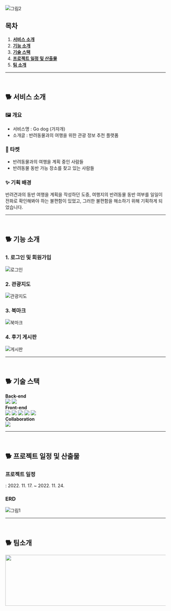 ![그림2](https://user-images.githubusercontent.com/109948739/230762041-b424feba-f7a2-4bbf-b385-d78b8df8bd1c.png)

## 목차

1. [**서비스 소개**](#1)
2. [**기능 소개**](#2)
3. [**기술 스택**](#3)
4. [**프로젝트 일정 및 산출물**](#4)
5. [**팀 소개**](#5)

---

<br/>

<div id="1"></div>

## 🐕 서비스 소개
### 🖼️ 개요
- 서비스명 : Go dog (가자개)
- 소개글 : 반려동물과의 여행을 위한 관광 정보 추천 플랫폼

### 🎯 타켓

- 반려동물과의 여행을 계획 중인 사람들
- 반려동물 동반 가능 장소를 찾고 있는 사람들

### ✨ 기획 배경

반려견과의 동반 여행을 계획을 작성하던 도중, 여행지의 반려동물 동반 여부를 일일이 전화로 확인해봐야 하는 불편함이 있었고, 그러한 불편함을 해소하기 위해 기획하게 되었습니다.

---

<br/>

<div id="2"></div>

## 🐕 기능 소개

### 1. 로그인 및 회원가입

![로그인](https://user-images.githubusercontent.com/109948739/230761043-37ed940e-0970-4853-bb15-a383619c50d0.gif)

### 2. 관광지도

![관광지도](https://user-images.githubusercontent.com/109948739/230761050-5bf435e5-cb6c-40ae-83c4-067162758986.gif)

### 3. 북마크

![북마크](https://user-images.githubusercontent.com/109948739/230761047-f657085a-9f37-4378-9876-1a5aba3af2c4.gif)

### 4. 후기 게시판

![게시판](https://user-images.githubusercontent.com/109948739/230761051-cd1f451f-08e6-4d8d-9e63-663ddd16300c.gif)

---

<br/>

<div id="3"></div>

## 🐕 기술 스택
**Back-end**<br/>
<img src="https://img.shields.io/badge/Spring Boot-6DB33F?style=for-the-badge&logo=SpringBoot&logoColor=white"> <img src="https://img.shields.io/badge/mysql-4479A1?style=for-the-badge&logo=mysql&logoColor=black"><br/>
**Front-end**<br/>
<img src="https://img.shields.io/badge/vue.js-4FC08D?style=for-the-badge&logo=vue.js&logoColor=white"> <img src="https://img.shields.io/badge/vuetify-1867C0?style=for-the-badge&logo=vuetify3&logoColor=white"> <img src="https://img.shields.io/badge/HTML5-E34F26?style=for-the-badge&logo=Html5&logoColor=white"> <img src="https://img.shields.io/badge/Css3-1572B6?style=for-the-badge&logo=javascript&logoColor=white"> <img src="https://img.shields.io/badge/javascript-F7DF1E?style=for-the-badge&logo=css3&logoColor=black"><br/>
**Collaboration**<br/>
<img src="https://img.shields.io/badge/gitlab-FC6D26?style=for-the-badge&logo=gitlab&logoColor=white">

---

<br/>

<div id="4"></div>

## 🐕 프로젝트 일정 및 산출물

### 프로젝트 일정

: 2022. 11. 17. ~ 2022. 11. 24.

### ERD

![그림1](https://user-images.githubusercontent.com/109948739/230750054-a343efe5-b510-430a-a3af-ee4da22f6d93.jpg)

---

<br/>

<div id="5"></div>

## 🐕 팀소개

<img src="https://user-images.githubusercontent.com/109948739/230750043-7adc2053-c975-4dc6-a466-8ed4d8bde662.png" width="506.4" height="159.7"/>
